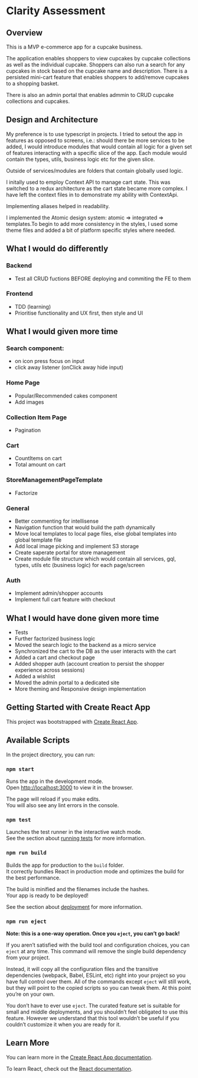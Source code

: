 # Clarity Assessment

## Overview
This is a MVP e-commerce app for a cupcake business. 

The application enables shoppers to view cupcakes by cupcake collections as well as the individual cupcake. 
Shoppers can also run a search for any cupcakes in stock based on the cupcake name and description.
There is a persisted mini-cart feature that enables shoppers to add/remove cupcakes to a shopping basket. 

There is also an admin portal that enables admmin to CRUD cupcake collections and cupcakes.

## Design and Architecture

My preference is to use typescript in projects. I tried to setout the app in features as opposed to screens, i.e.: should there be more services to be added, I would introduce modules that would contain all logic for a given set of features interacting with a specific slice of the app. Each module would contain the types, utils, business logic etc for the given slice.

Outside of services/modules are folders that contain globally used logic.

I initally used to employ Context API to manage cart state. This was switched to a redux architecture as the cart state became more complex. I have left the context files in to demonstrate my ability with ContextApi.

Implementing aliases helped in readability.

I implemented the Atomic design system: atomic => integrated => templates.To begin to add more consistency in the styles, I used some theme files and added a bit of platform specific styles where needed.

## What I would do differently
### Backend
 - Test all CRUD fuctions BEFORE deploying and commiting the FE to them
 
### Frontend
 - TDD (learning)
 - Prioritise functionality and UX first, then style and UI

## What I would given more time
### Search component: 
- on icon press focus on input
- click away listener (onClick away hide input)

### Home Page
- Popular/Recommended cakes component
- Add images

### Collection Item Page
- Pagination

### Cart
- CountItems on cart
- Total amount on cart

### StoreManagementPageTemplate
- Factorize

### General
- Better commenting for intellisense
- Navigation function that would build the path dynamically
- Move local templates to local page files, else global templates into global template file
- Add local image picking and implement S3 storage
- Create saperate portal for store management
- Create module file structure which would contain all services, gql, types, utils etc (business logic) for each page/screen

### Auth
- Implement admin/shopper accounts
- Implement full cart feature with checkout

## What I would have done given more time
- Tests 
- Further factorized business logic
- Moved the search logic to the backend as a micro service
- Synchronized the cart to the DB as the user interacts with the cart
- Added a cart and checkout page
- Added shopper auth (account creation to persist the shopper experience across sessions)
- Added a wishlist
- Moved the admin portal to a dedicated site
- More theming and Responsive design implementation

## Getting Started with Create React App

This project was bootstrapped with [Create React App](https://github.com/facebook/create-react-app).

## Available Scripts

In the project directory, you can run:

### `npm start`

Runs the app in the development mode.\
Open [http://localhost:3000](http://localhost:3000) to view it in the browser.

The page will reload if you make edits.\
You will also see any lint errors in the console.

### `npm test`

Launches the test runner in the interactive watch mode.\
See the section about [running tests](https://facebook.github.io/create-react-app/docs/running-tests) for more information.

### `npm run build`

Builds the app for production to the `build` folder.\
It correctly bundles React in production mode and optimizes the build for the best performance.

The build is minified and the filenames include the hashes.\
Your app is ready to be deployed!

See the section about [deployment](https://facebook.github.io/create-react-app/docs/deployment) for more information.

### `npm run eject`

**Note: this is a one-way operation. Once you `eject`, you can’t go back!**

If you aren’t satisfied with the build tool and configuration choices, you can `eject` at any time. This command will remove the single build dependency from your project.

Instead, it will copy all the configuration files and the transitive dependencies (webpack, Babel, ESLint, etc) right into your project so you have full control over them. All of the commands except `eject` will still work, but they will point to the copied scripts so you can tweak them. At this point you’re on your own.

You don’t have to ever use `eject`. The curated feature set is suitable for small and middle deployments, and you shouldn’t feel obligated to use this feature. However we understand that this tool wouldn’t be useful if you couldn’t customize it when you are ready for it.

## Learn More

You can learn more in the [Create React App documentation](https://facebook.github.io/create-react-app/docs/getting-started).

To learn React, check out the [React documentation](https://reactjs.org/).
